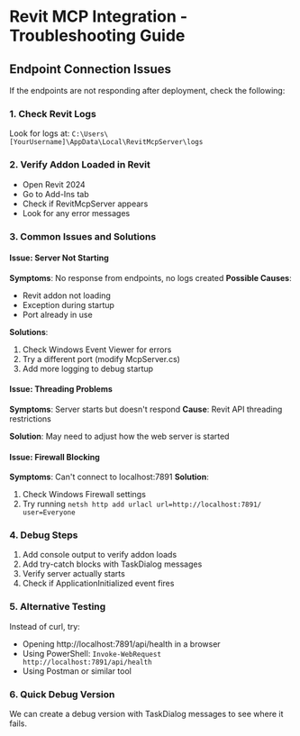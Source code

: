 # Revit MCP Integration - Troubleshooting Guide

## Endpoint Connection Issues

If the endpoints are not responding after deployment, check the following:

### 1. Check Revit Logs
Look for logs at: `C:\Users\[YourUsername]\AppData\Local\RevitMcpServer\logs`

### 2. Verify Addon Loaded in Revit
- Open Revit 2024
- Go to Add-Ins tab
- Check if RevitMcpServer appears
- Look for any error messages

### 3. Common Issues and Solutions

#### Issue: Server Not Starting
**Symptoms**: No response from endpoints, no logs created
**Possible Causes**:
- Revit addon not loading
- Exception during startup
- Port already in use

**Solutions**:
1. Check Windows Event Viewer for errors
2. Try a different port (modify McpServer.cs)
3. Add more logging to debug startup

#### Issue: Threading Problems
**Symptoms**: Server starts but doesn't respond
**Cause**: Revit API threading restrictions

**Solution**: May need to adjust how the web server is started

#### Issue: Firewall Blocking
**Symptoms**: Can't connect to localhost:7891
**Solution**: 
1. Check Windows Firewall settings
2. Try running `netsh http add urlacl url=http://localhost:7891/ user=Everyone`

### 4. Debug Steps
1. Add console output to verify addon loads
2. Add try-catch blocks with TaskDialog messages
3. Verify server actually starts
4. Check if ApplicationInitialized event fires

### 5. Alternative Testing
Instead of curl, try:
- Opening http://localhost:7891/api/health in a browser
- Using PowerShell: `Invoke-WebRequest http://localhost:7891/api/health`
- Using Postman or similar tool

### 6. Quick Debug Version
We can create a debug version with TaskDialog messages to see where it fails.
